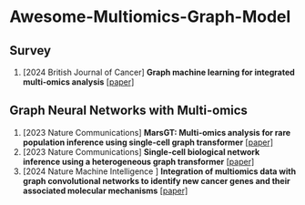 # Awesome-Multiomics-Graph-Model

## Survey
1. [2024  British Journal of Cancer] **Graph machine learning for integrated multi-omics analysis** [[paper]](https://www.nature.com/articles/s41416-024-02706-7)

## Graph Neural Networks with Multi-omics
1. [2023 Nature Communications] **MarsGT: Multi-omics analysis for rare population inference using single-cell graph transformer** [[paper]](https://www.nature.com/articles/s41467-023-44570-8)
1. [2023 Nature Communications] **Single-cell biological network inference using a heterogeneous graph transformer** [[paper]](https://www.nature.com/articles/s41467-023-36559-0)
1. [2024 Nature Machine Intelligence ] **Integration of multiomics data with graph convolutional networks to identify new cancer genes and their associated molecular mechanisms** [[paper]](https://www.nature.com/articles/s42256-021-00325-y)
